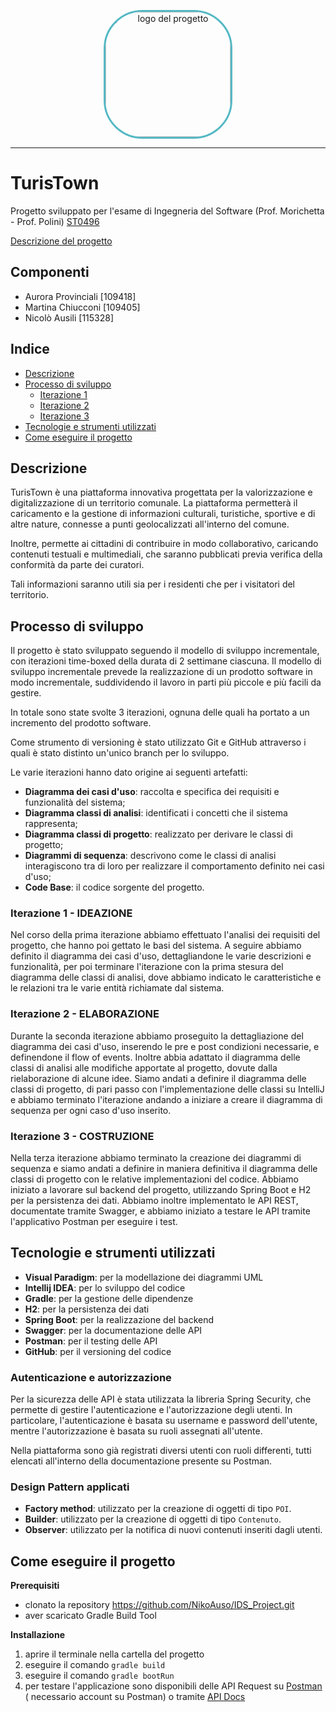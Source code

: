 <a href="https://nikoauso.github.io/IDS_Project/">
<figure align="center">
    <img src="https://nikoauso.github.io/IDS_Project/docs/Logo.jpg" alt="logo del progetto" height="200" style="border-radius: 30%; border: solid 3px #54b8c4">
</figure>
</a>
<hr/>

# TurisTown

Progetto sviluppato per l'esame di Ingegneria del Software (Prof. Morichetta - Prof.
Polini) [ST0496](https://unicam.coursecatalogue.cineca.it/insegnamenti/2022/8096/2016/10000/10028?annoOrdinamento=2016&coorte=2020)

[Descrizione del progetto](https://nikoauso.github.io/IDS_Project/docs/Descrizione%20progetto.pdf)


## Componenti

- Aurora Provinciali [109418]
- Martina Chiucconi [109405]
- Nicolò Ausili [115328]

## Indice
- [Descrizione](#descrizione)
- [Processo di sviluppo](#processo-di-sviluppo)
  - [Iterazione 1](#iterazione-1)
  - [Iterazione 2](#iterazione-2)
  - [Iterazione 3](#iterazione-3)
- [Tecnologie e strumenti utilizzati](#tecnologie-e-strumenti-utilizzati)
- [Come eseguire il progetto](#come-eseguire-il-progetto)


## Descrizione

TurisTown è una piattaforma innovativa progettata per la valorizzazione e digitalizzazione di un territorio comunale. La
piattaforma permetterà il caricamento e la gestione di informazioni culturali, turistiche, sportive e di altre nature,
connesse a punti geolocalizzati all'interno del comune.

Inoltre, permette ai cittadini di contribuire in modo collaborativo, caricando contenuti testuali e multimediali, che
saranno pubblicati previa verifica della conformità da parte dei curatori.

Tali informazioni saranno utili sia per i residenti che per i visitatori del territorio.

## Processo di sviluppo

Il progetto è stato sviluppato seguendo il modello di sviluppo incrementale, con iterazioni time-boxed della durata di
2 settimane ciascuna. Il modello di sviluppo incrementale prevede la realizzazione di un prodotto software in modo
incrementale, suddividendo il lavoro in parti più piccole e più facili da gestire.

In totale sono state svolte 3 iterazioni, ognuna delle quali ha portato a un incremento del prodotto software.

Come strumento di versioning è stato utilizzato Git e GitHub attraverso i quali è stato distinto un'unico branch per lo
sviluppo.

Le varie iterazioni hanno dato origine ai seguenti artefatti:

- **Diagramma dei casi d'uso**: raccolta e specifica dei requisiti e funzionalità del sistema;
- **Diagramma classi di analisi**: identificati i concetti che il sistema rappresenta;
- **Diagramma classi di progetto**: realizzato per derivare le classi di progetto;
- **Diagrammi di sequenza**: descrivono come le classi di analisi interagiscono tra di loro per realizzare il
  comportamento definito nei casi d'uso;
- **Code Base**: il codice sorgente del progetto.

### Iterazione 1 - IDEAZIONE

Nel corso della prima iterazione abbiamo effettuato l'analisi dei requisiti del progetto, che hanno poi gettato le basi
del sistema.
A seguire abbiamo definito il diagramma dei casi d'uso, dettagliandone le varie descrizioni e funzionalità, per poi
terminare l'iterazione con la prima stesura del diagramma delle classi di analisi, dove abbiamo indicato le
caratteristiche e le relazioni tra le varie entità richiamate dal sistema.

### Iterazione 2 - ELABORAZIONE

Durante la seconda iterazione abbiamo proseguito la dettagliazione del diagramma dei casi d'uso, inserendo le pre e post
condizioni necessarie, e definendone il flow of events. Inoltre abbia adattato il diagramma delle classi di analisi alle
modifiche apportate al progetto, dovute dalla rielaborazione di alcune idee.
Siamo andati a definire il diagramma delle classi di progetto, di pari passo con l'implementazione delle classi su
IntelliJ e abbiamo terminato l'iterazione andando a iniziare a creare il diagramma di sequenza per ogni caso d'uso
inserito.

### Iterazione 3 - COSTRUZIONE

Nella terza iterazione abbiamo terminato la creazione dei diagrammi di sequenza e siamo andati a definire in maniera
definitiva il diagramma delle classi di progetto con le relative implementazioni del codice.
Abbiamo iniziato a lavorare sul backend del progetto, utilizzando Spring Boot e H2 per la persistenza dei dati.
Abbiamo inoltre implementato le API REST, documentate tramite Swagger, e abbiamo iniziato a testare le API tramite
l'applicativo Postman per eseguire i test.

## Tecnologie e strumenti utilizzati

- **Visual Paradigm**: per la modellazione dei diagrammi UML
- **Intellij IDEA**: per lo sviluppo del codice
- **Gradle**: per la gestione delle dipendenze
- **H2**: per la persistenza dei dati
- **Spring Boot**: per la realizzazione del backend
- **Swagger**: per la documentazione delle API
- **Postman**: per il testing delle API
- **GitHub**: per il versioning del codice

### Autenticazione e autorizzazione

Per la sicurezza delle API è stata utilizzata la libreria Spring Security, che permette di gestire l'autenticazione e
l'autorizzazione degli utenti. In particolare, l'autenticazione è basata su username e password dell'utente, mentre
l'autorizzazione è basata su ruoli assegnati all'utente.

Nella piattaforma sono già registrati diversi utenti con ruoli differenti, tutti elencati all'interno della
documentazione presente su Postman.

### Design Pattern applicati

- **Factory method**: utilizzato per la creazione di oggetti di tipo `POI`.
- **Builder**: utilizzato per la creazione di oggetti di tipo `Contenuto`.
- **Observer**: utilizzato per la notifica di nuovi contenuti inseriti dagli utenti.

## Come eseguire il progetto

**Prerequisiti**

- clonato la repository https://github.com/NikoAuso/IDS_Project.git
- aver scaricato Gradle Build Tool

**Installazione**

1. aprire il terminale nella cartella del progetto
2. eseguire il comando `gradle build`
3. eseguire il comando `gradle bootRun`
4. per testare l'applicazione sono disponibili delle API Request
   su [Postman](https://lively-trinity-134640.postman.co/workspace/IDS_Project-2024~f6af244c-b5c7-4183-9a54-adafcf9e233d/collection/16242130-fea3a4e8-0f18-4819-9345-57d114cde7b7?action=share&creator=16242130) (
   necessario account su Postman) o tramite
   [API Docs](http://localhost:8081/swagger-ui/index.html)